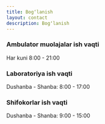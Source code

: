 ```yaml
---
title: Bogʻlanish
layout: contact
description: Bogʻlanish
---
```


### Ambulator muolajalar ish vaqti

Har kuni 8:00 - 21:00

### Laboratoriya ish vaqti

Dushanba - Shanba: 8:00 - 17:00

### Shifokorlar ish vaqti

Dushanba - Shanba: 9:00 - 15:00
